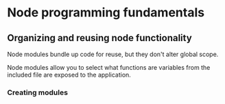 # Node programming fundamentals

## Organizing and reusing node functionality

Node modules bundle up code for reuse, but they don't alter global scope.

Node modules allow you to select what functions are variables from the included file are exposed to the application.

### Creating modules

